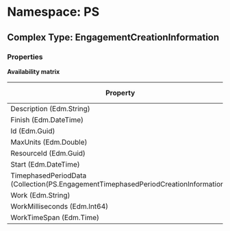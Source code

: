 # Namespace: PS

## Complex Type: EngagementCreationInformation

### Properties

**Availability matrix**

Property | SPO | SP 2019 | SP 2016 | SP 2013
----------|-----|---------|---------|--------
Description (Edm.String) | ✔ | ✔ | ✖ | ✖
Finish (Edm.DateTime) | ✔ | ✔ | ✖ | ✖
Id (Edm.Guid) | ✔ | ✔ | ✖ | ✖
MaxUnits (Edm.Double) | ✔ | ✔ | ✖ | ✖
ResourceId (Edm.Guid) | ✔ | ✔ | ✖ | ✖
Start (Edm.DateTime) | ✔ | ✔ | ✖ | ✖
TimephasedPeriodData (Collection(PS.EngagementTimephasedPeriodCreationInformation)) | ✔ | ✔ | ✖ | ✖
Work (Edm.String) | ✔ | ✔ | ✖ | ✖
WorkMilliseconds (Edm.Int64) | ✔ | ✔ | ✖ | ✖
WorkTimeSpan (Edm.Time) | ✔ | ✔ | ✖ | ✖
